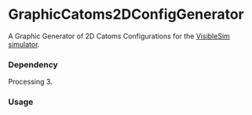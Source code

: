 # GraphicCatoms2DConfigGenerator
A Graphic Generator of 2D Catoms Configurations for the [VisibleSim simulator](http://projects.femto-st.fr/projet-visiblesim/).

### Dependency

Processing 3.

### Usage


